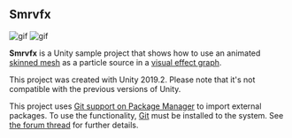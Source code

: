 Smrvfx
------

![gif](https://i.imgur.com/HWwnljE.gif)
![gif](https://i.imgur.com/Tk1IlOb.gif)

**Smrvfx** is a Unity sample project that shows how to use an animated [skinned
mesh] as a particle source in a [visual effect graph].

[skinned mesh]: https://docs.unity3d.com/Manual/class-SkinnedMeshRenderer.html
[visual effect graph]: https://unity.com/visual-effect-graph

This project was created with Unity 2019.2. Please note that it's not
compatible with the previous versions of Unity.

This project uses [Git support on Package Manager] to import external
packages. To use the functionality, [Git] must be installed to the system.
See [the forum thread][Git support on Package Manager] for further details.

[Git]: https://git-scm.com/
[Git support on Package Manager]:
    https://forum.unity.com/threads/git-support-on-package-manager.573673/
